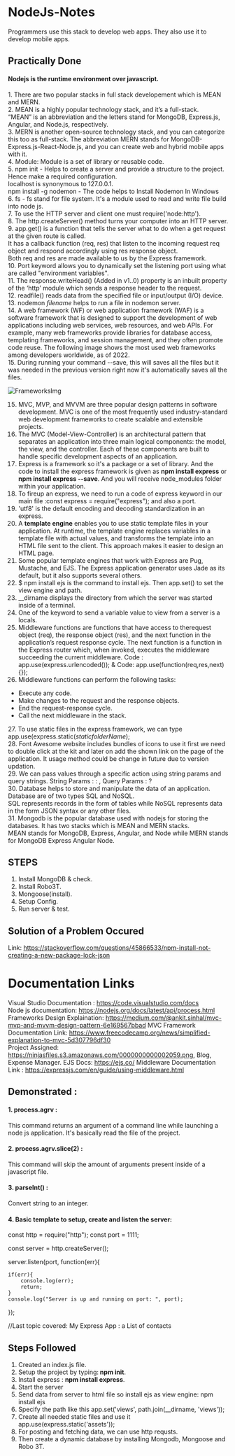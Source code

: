 # NodeJs-Notes
Programmers use this stack to develop web apps. They also use it to develop mobile apps.

## Practically Done
<h4> Nodejs is the runtime environment over javascript. </h4>
1. There are two popular stacks in full stack developement which is MEAN and MERN.<br/>
2. MEAN is a highly popular technology stack, and it’s a full-stack. <br/>
“MEAN” is an abbreviation and the letters stand for MongoDB, Express.js, Angular, and Node.js, respectively.<br/>
3. MERN is another open-source technology stack, and you can categorize this too as full-stack. The abbreviation MERN stands for MongoDB-Express.js-React-Node.js, and you can create web and hybrid mobile apps with it.<br/>
4. Module: Module is a set of library or reusable code.<br/>
5. npm init - Helps to create a server and provide a structure to the project. Hence make a required configuration.<br/>
   localhost is synonymous to 127.0.0.1.<br/>
   npm install -g nodemon - The code helps to Install Nodemon In Windows <br/>
6. fs - fs stand for file system. It's a module used to read and write file build into node js.<br/>
7. To use the HTTP server and client one must require('node:http').<br/>
8. The http.createServer() method turns your computer into an HTTP server.<br/>
9. app.get() is a function that tells the server what to do when a get request at the given route is called. <br/>
   It has a callback function (req, res) that listen to the incoming request req object and respond accordingly using res response object.<br/>
   Both req and res are made available to us by the Express framework.<br/>
10. Port keyword allows you to dynamically set the listening port using what are called "environment variables".<br/>
11. The response.writeHead() (Added in v1..0) property is an inbuilt property of the ‘http’ module which sends a response header to the request.<br/>
12. readfile() reads data from the specified file or input/output (I/O) device.<br/>
13. nodemon <em>filename</em> helps to run a file in nodemon server.<br/>
14. A web framework (WF) or web application framework (WAF) is a software framework that is designed to support the development of web applications including web services, web resources, and web APIs. For example, many web frameworks provide libraries for database access, templating frameworks, and session management, and they often promote code reuse. The following image shows the most used web frameworks among developers worldwide, as of 2022.<br/>
15. During running your command --save, this will saves all the files but it was needed in the previous version right now it's automatically saves all the files.<br/>
  
![FrameworksImg](https://user-images.githubusercontent.com/96413187/193753936-bf883bbf-62ba-4497-a974-fa2f606182dd.PNG)

15. MVC, MVP, and MVVM are three popular design patterns in software development. MVC is one of the most frequently used industry-standard web development frameworks to create scalable and extensible projects.<br/>
16. The MVC (Model-View-Controller) is an architectural pattern that separates an application into three main logical components: the model, the view, and the controller. Each of these components are built to handle specific development aspects of an application. <br/>
17. Express is a framework so it's a package or a set of library. And the code to install the express framework is given as <b>npm install express</b> or  <b>npm install express --save</b>. And you will receive node_modules folder within your application.<br/>
18. To fireup an express, we need to run a code of express keyword in our main file :const express = require("express"); and also a port.<br/>
19. 'utf8' is the default encoding and decoding standardization in an express.<br/>
20. A <b>template engine</b> enables you to use static template files in your application. At runtime, the template engine replaces variables in a template file with actual values, and transforms the template into an HTML file sent to the client. This approach makes it easier to design an HTML page.<br/>
21. Some popular template engines that work with Express are Pug, Mustache, and EJS. The Express application generator uses Jade as its default, but it also supports several others.<br/>
22. $ npm install ejs is the command to install ejs. Then app.set() to set the view engine and path.<br/>
23. __dirname displays the directory from which the server was started inside of a terminal.<br/>
24.  One of the keyword to send a variable value to view from a server is a locals.<br/>
25. Middleware functions are functions that have access to therequest object (req), the response object (res), and the next function in the application’s request response cycle. The next function is a function in the Express router which, when invoked, executes the middleware succeeding the current middleware.
      Code : app.use(express.urlencoded()); & Code: app.use(function(req,res,next){});<br/>
26. Middleware functions can perform the following tasks:<br/>
   <ul>
   <li> Execute any code.</li>
   <li> Make changes to the request and the response objects.</li>
   <li> End the request-response cycle.</li>
   <li> Call the next middleware in the stack.</li>
</ul>
27. To use static files in the express framework, we can type app.use(express.static(<em>staticfolderName</em>);<br/>
28. Font Awesome website includes bundles of icons to use it first we need to double click at the kit and later on add the shown link on the page of the application.
    It usage method could be change in future due to version updation.<br/>
29. We can pass values through a specific action using string params and query strings.
     String Params : : , Query Params : ?<br/>
30. Database helps to store and manipulate the data of an application. Database are of two types SQL and NoSQL.<br/>
    SQL represents records in the form of tables while NoSQL represents data in the form JSON syntax or any other files.<br/>
31. Mongodb is the popular database used with nodejs for storing the databases. It has two stacks which is MEAN and MERN stacks.<br/>
    MEAN stands for MongoDB, Express, Angular, and Node while MERN stands for MongoDB Express Angular Node.<br/>
    
## STEPS<br/>
1. Install MongoDB & check.<br/>
2. Install Robo3T.<br/>
3. Mongoose(install).<br/>
4. Setup Config.<br/>
5. Run server & test.<br/>
                                                                                                              
## Solution of a Problem Occured
Link: https://stackoverflow.com/questions/45866533/npm-install-not-creating-a-new-package-lock-json

# Documentation Links
Visual Studio Documentation : https://code.visualstudio.com/docs <br/>
Node js documentation: https://nodejs.org/docs/latest/api/process.html <br/>
Frameworks Design Explaination: https://medium.com/@ankit.sinhal/mvc-mvp-and-mvvm-design-pattern-6e169567bbad
MVC Framework Documentation Link: https://www.freecodecamp.org/news/simplified-explanation-to-mvc-5d307796df30<br/>
Project Assigned: https://ninjasfiles.s3.amazonaws.com/0000000000002059.png, Blog, Expense Manager.
EJS Docs: https://ejs.co/
Middleware Documentation Link : https://expressjs.com/en/guide/using-middleware.html

<h2>Demonstrated : </h2> 
<h4>1. process.agrv : </h4> This command returns an argument of a command line while launching a node js application. It's basically read the file of the project.
<h4>2. process.agrv.slice(2) : </h4> This command will skip the amount of arguments present inside of a javascript file.
<h4>3. parseInt() : </h4> Convert string to an integer.
<h4>4. Basic template to setup, create and listen the server:</h4>
const http = require("http");
const port = 1111;

const server = http.createServer();

server.listen(port, function(err){

    if(err){
        console.log(err);
        return;
    }
    console.log("Server is up and running on port: ", port);
});
   
//Last topic covered: My Express App : a List of contacts

## Steps Followed
1. Created an index.js file.
2. Setup the project by typing:<b> npm init</b>.
3. Install express : <b> npm install express</b>.
4. Start the server
5. Send data from server to html file so install ejs as view engine: 
    npm install ejs
6. Specify the path like this app.set('views', path.join(__dirname, 'views'));
7. Create all needed static files and use it app.use(express.static('assets'));
8. For posting and fetching data, we can use http requsts. 
9. Then create a dynamic database by installing Mongodb, Mongoose and Robo 3T.
